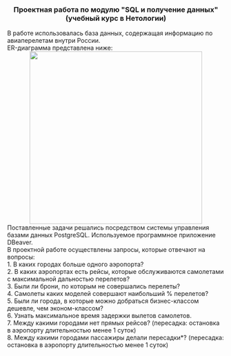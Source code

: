 <h3 align="center">Проектная работа по модулю "SQL и получение данных" (учебный курс в Нетологии)</h3>

<div>В работе использовалась база данных, содержащая информацию по авиаперелетам внутри России.</div><div> ER-диаграмма представлена ниже: </div>

<div align="center"><img src="https://user-images.githubusercontent.com/63310859/185212928-7bcd3160-c2cb-4ae7-9578-e6f69cf34b0d.png" height="400"/></div>

<div>Поставленные задачи решались посредством системы управления базами данных PostgreSQL. Используемое программное приложение DBeaver.</div>

<div>В проектной работе осуществлены запросы, которые отвечают на вопросы:</div>
<div>1. В каких городах больше одного аэропорта?</div>
<div>2. В каких аэропортах есть рейсы, которые обслуживаются самолетами с максимальной дальностью перелетов?</div>
<div>3. Были ли брони, по которым не совершались перелеты?</div>
<div>4. Самолеты каких моделей совершают наибольший % перелетов?</div>
<div>5. Были ли города, в которые можно добраться бизнес-классом дешевле, чем эконом-классом?</div>
<div>6. Узнать максимальное время задержки вылетов самолетов.</div>
<div>7. Между какими городами нет прямых рейсов? (пересадка: остановка в аэропорту длительностью менее 1 суток)
</div>
<div>8. Между какими городами пассажиры делали пересадки*? (пересадка: остановка в аэропорту длительностью менее 1 суток)</div>
<div></div>
<div></div>
<div></div>
<div></div>
<div></div>



